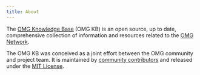 ```yaml
---
title: About
---
```


The [OMG Knowledge Base](/) \(OMG KB\) is an open source, up to date, comprehensive collection of information and resources related to the [OMG Network](https://omisego.network/).

The OMG KB was conceived as a joint effort between the OMG community and project team. It is maintained by [community contributors](/contribute/contributors.html) and released under the [MIT License](https://raw.githubusercontent.com/buildOMG/kb/master/LICENSE).
